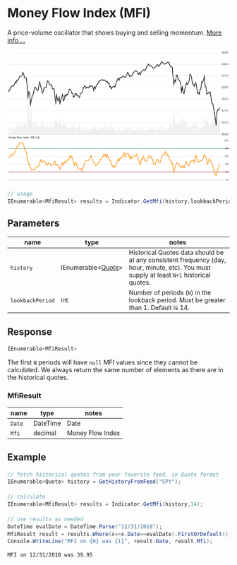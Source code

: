 ﻿# Money Flow Index (MFI)

A price-volume oscillator that shows buying and selling momentum.  [More info ...](https://school.stockcharts.com/doku.php?id=technical_indicators:money_flow_index_mfi)

![image](chart.png)

```csharp
// usage
IEnumerable<MfiResult> results = Indicator.GetMfi(history,lookbackPeriod);
```

## Parameters

| name | type | notes
| -- |-- |--
| `history` | IEnumerable\<[Quote](../../docs/GUIDE.md#quote)\> | Historical Quotes data should be at any consistent frequency (day, hour, minute, etc).  You must supply at least `N+1` historical quotes.
| `lookbackPeriod` | int | Number of periods (`N`) in the lookback period.  Must be greater than 1. Default is 14.

## Response

```csharp
IEnumerable<MfiResult>
```

The first `N` periods will have `null` MFI values since they cannot be calculated.  We always return the same number of elements as there are in the historical quotes.

### MfiResult

| name | type | notes
| -- |-- |--
| `Date` | DateTime | Date
| `Mfi` | decimal | Money Flow Index

## Example

```csharp
// fetch historical quotes from your favorite feed, in Quote format
IEnumerable<Quote> history = GetHistoryFromFeed("SPY");

// calculate
IEnumerable<MfiResult> results = Indicator.GetMfi(history,14);

// use results as needed
DateTime evalDate = DateTime.Parse("12/31/2018");
MfiResult result = results.Where(x=>x.Date==evalDate).FirstOrDefault();
Console.WriteLine("MFI on {0} was {1}", result.Date, result.Mfi);
```

```bash
MFI on 12/31/2018 was 39.95
```
